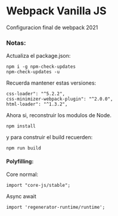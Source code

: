 # Webpack Vanilla JS

Configuracion final de webpack 2021

### Notas:
Actualiza el package.json:
```
npm i -g npm-check-updates
npm-check-updates -u
```

Recuerda mantener estas versiones:
```
css-loader": "^5.2.2",
css-minimizer-webpack-plugin": "^2.0.0",
html-loader": "^1.3.2",
```

Ahora si, reconstruir los modulos de Node.
```
npm install
```

y para construir el build recuerden:
```
npm run build
```

#### Polyfilling:
Core normal:
```
import "core-js/stable";
```
Async await
```
import 'regenerator-runtime/runtime';
```